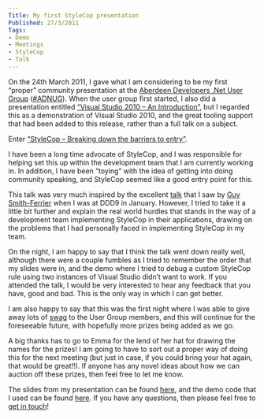 ```yaml
---
Title: My first StyleCop presentation
Published: 27/3/2011
Tags:
- Demo
- Meetings
- StyleCop
- Talk
---
```


On the 24th March 2011, I gave what I am considering to be my first “proper” community presentation at the [Aberdeen Developers .Net User Group](http://www.aberdeendevelopers.co.uk/Home.aspx) ([#ADNUG](http://twitter.com/#search?q=%23ADNUG)). When the user group first started, I also did a presentation entitled [“Visual Studio 2010 – An Introduction”](http://www.aberdeendevelopers.co.uk/Meetings/Visual-Studio-2010---An-Introduction.aspx), but I regarded this as a demonstration of Visual Studio 2010, and the great tooling support that had been added to this release, rather than a full talk on a subject.

Enter [“StyleCop – Breaking down the barriers to entry”](http://www.aberdeendevelopers.co.uk/Meetings/StyleCop-Barriers-To-Entry.aspx).

I have been a long time advocate of StyleCop, and I was responsible for helping set this up within the development team that I am currently working in. In addition, I have been “toying” with the idea of getting into doing community speaking, and StyleCop seemed like a good entry point for this.

This talk was very much inspired by the excellent [talk](http://developerdeveloperdeveloper.com/ddd9/ViewSession.aspx?SessionID=525) that I saw by [Guy Smith-Ferrier](http://guysmithferrier.com/) when I was at DDD9 in January. However, I tried to take it a little bit further and explain the real world hurdles that stands in the way of a development team implementing StyleCop in their applications, drawing on the problems that I had personally faced in implementing StyleCop in my team.

On the night, I am happy to say that I think the talk went down really well, although there were a couple fumbles as I tried to remember the order that my slides were in, and the demo where I tried to debug a custom StyleCop rule using two instances of Visual Studio didn’t want to work. If you attended the talk, I would be very interested to hear any feedback that you have, good and bad. This is the only way in which I can get better.

I am also happy to say that this was the first night where I was able to give away lots of [swag](http://www.gep13.co.uk/blog/?p=107) to the User Group members, and this will continue for the foreseeable future, with hopefully more prizes being added as we go.

A big thanks has to go to Emma for the lend of her hat for drawing the names for the prizes! I am going to have to sort out a proper way of doing this for the next meeting (but just in case, if you could bring your hat again, that would be great!!). If anyone has any novel ideas about how we can auction off these prizes, then feel free to let me know.

The slides from my presentation can be found [here](http://www.gep13.co.uk/blog/wp-content/uploads/2011/03/StyleCop-Breaking-down-the-barriers-to-entry.pdf), and the demo code that I used can be found [here](http://www.gep13.co.uk/blog/wp-content/uploads/2011/03/StyleCop-Breaking-down-the-barriers-to-entry-Demos.zip). If you have any questions, then please feel free to [get in touch](http://www.gep13.co.uk/blog/?page_id=38)!
